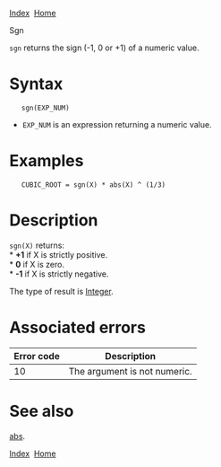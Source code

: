 [Index](index.html)  [Home](getting-started_home.html)

Sgn

`sgn` returns the sign (-1, 0 or +1) of a numeric value.

# Syntax

```
   sgn(EXP_NUM)
```

* `EXP_NUM` is an expression returning a numeric value.

# Examples

```
   CUBIC_ROOT = sgn(X) * abs(X) ^ (1/3)
```

# Description

`sgn(X)` returns:  
\* **+1** if X is strictly positive.  
\* **0** if X is zero.  
\* **-1** if X is strictly negative.

The type of result is [Integer](4gl_integer.html).

# Associated errors

| Error code | Description |
| --- | --- |
| 10 | The argument is not numeric. |

# See also

[abs](4gl_abs.html).

  

[Index](index.html)  [Home](getting-started_home.html)